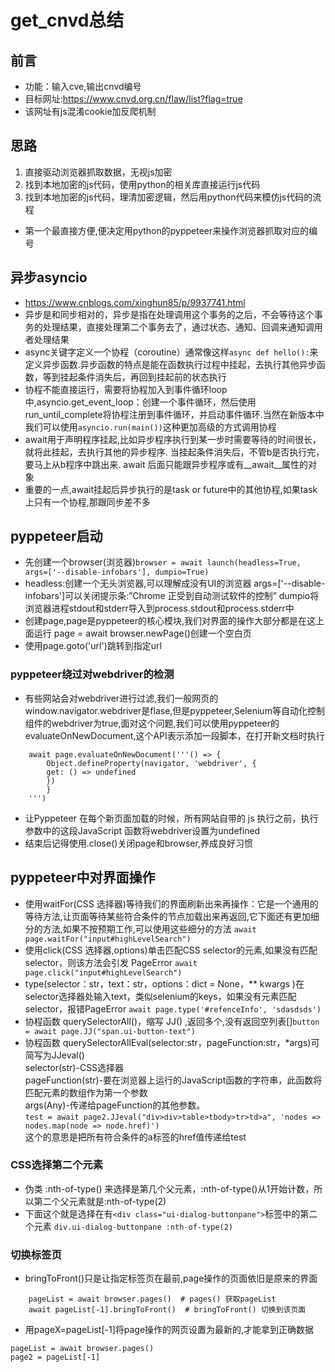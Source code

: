 # get_cnvd总结
## 前言
- 功能：输入cve,输出cnvd编号
- 目标网址:https://www.cnvd.org.cn/flaw/list?flag=true
- 该网址有js混淆cookie加反爬机制
## 思路
1. 直接驱动浏览器抓取数据，无视js加密
2. 找到本地加密的js代码，使用python的相关库直接运行js代码
3. 找到本地加密的js代码，理清加密逻辑，然后用python代码来模仿js代码的流程
- 第一个最直接方便,便决定用python的pyppeteer来操作浏览器抓取对应的编号
## 异步asyncio
- https://www.cnblogs.com/xinghun85/p/9937741.html
- 异步是和同步相对的，异步是指在处理调用这个事务的之后，不会等待这个事务的处理结果，直接处理第二个事务去了，通过状态、通知、回调来通知调用者处理结果
- async关键字定义一个协程（coroutine）通常像这样`async def hello():`来定义异步函数.异步函数的特点是能在函数执行过程中挂起，去执行其他异步函数，等到挂起条件消失后，再回到挂起前的状态执行
- 协程不能直接运行，需要将协程加入到事件循环loop中,asyncio.get_event_loop：创建一个事件循环，然后使用run_until_complete将协程注册到事件循环，并启动事件循环.当然在新版本中我们可以使用`asyncio.run(main())`这种更加高级的方式调用协程
- await用于声明程序挂起,比如异步程序执行到某一步时需要等待的时间很长，就将此挂起，去执行其他的异步程序. 当挂起条件消失后，不管b是否执行完，要马上从b程序中跳出来. await 后面只能跟异步程序或有__await__属性的对象
- 重要的一点,await挂起后异步执行的是task or future中的其他协程,如果task上只有一个协程,那跟同步差不多
## pyppeteer启动
- 先创建一个browser(浏览器)`browser = await launch(headless=True, args=['--disable-infobars'], dumpio=True)`
- headless:创建一个无头浏览器,可以理解成没有UI的浏览器 args=['--disable-infobars']可以关闭提示条:”Chrome 正受到自动测试软件的控制” dumpio将浏览器进程stdout和stderr导入到process.stdout和process.stderr中
- 创建page,page是pyppeteer的核心模块,我们对界面的操作大部分都是在这上面运行  page = await browser.newPage()创建一个空白页
- 使用page.goto('url')跳转到指定url
### pyppeteer绕过对webdriver的检测
- 有些网站会对webdriver进行过滤,我们一般网页的window.navigator.webdriver是flase,但是pyppeteer,Selenium等自动化控制组件的webdriver为true,面对这个问题,我们可以使用pyppeteer的evaluateOnNewDocument,这个API表示添加一段脚本，在打开新文档时执行
```
    await page.evaluateOnNewDocument('''() => {
        Object.defineProperty(navigator, 'webdriver', {
        get: () => undefined
        })
        }
    ''')
```
- 让Pyppeteer 在每个新页面加载的时候，所有网站自带的 js 执行之前，执行参数中的这段JavaScript 函数将webdriver设置为undefined
- 结束后记得使用.close()关闭page和browser,养成良好习惯

## pyppeteer中对界面操作
- 使用waitFor(CSS 选择器)等待我们的界面刷新出来再操作：它是一个通用的等待方法,让页面等待某些符合条件的节点加载出来再返回,它下面还有更加细分的方法,如果不按预期工作,可以使用这些细分的方法 `await page.waitFor("input#highLevelSearch")`
- 使用click(CSS 选择器,options)单击匹配CSS selector的元素,如果没有匹配selector，则该方法会引发 PageError `await page.click("input#highLevelSearch")`
- type(selector：str，text：str，options：dict = None，** kwargs )在selector选择器处输入text，类似selenium的keys，如果没有元素匹配selector，报错PageError `await page.type('#refenceInfo', 'sdasdsds')`
- 协程函数 querySelectorAll()，缩写 JJ() ,返回多个,没有返回空列表[]`button = await page.JJ("span.ui-button-text")`
- 协程函数 querySelectorAllEval(selector:str，pageFunction:str，*args)可简写为JJeval()  
selector(str)-CSS选择器  
pageFunction(str)-要在浏览器上运行的JavaScript函数的字符串，此函数将匹配元素的数组作为第一个参数  
args(Any)-传递给pageFunction的其他参数。  
`test = await page2.JJeval("div>div>table>tbody>tr>td>a", 'nodes => nodes.map(node => node.href)')`  
这个的意思是把所有符合条件的a标签的href值传递给test
### CSS选择第二个元素
- 伪类 :nth-of-type() 来选择是第几个父元素，:nth-of-type()从1开始计数，所以第二个父元素就是:nth-of-type(2)
- 下面这个就是选择在有`<div class="ui-dialog-buttonpane">`标签中的第二个元素
`div.ui-dialog-buttonpane :nth-of-type(2)`

### 切换标签页
- bringToFront()只是让指定标签页在最前,page操作的页面依旧是原来的界面
```
    pageList = await browser.pages()  # pages() 获取pageList
    await pageList[-1].bringToFront()  # bringToFront() 切换到该页面
```
- 用pageX=pageList[-1]将page操作的网页设置为最新的,才能拿到正确数据
```
pageList = await browser.pages()
page2 = pageList[-1]
```
